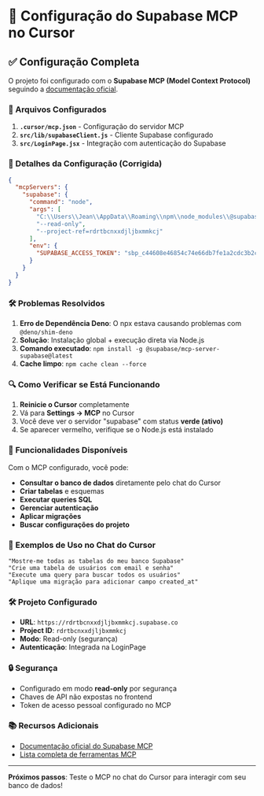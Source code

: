 # 🚀 Configuração do Supabase MCP no Cursor

## ✅ Configuração Completa

O projeto foi configurado com o **Supabase MCP (Model Context Protocol)** seguindo a [documentação oficial](https://supabase.com/docs/guides/getting-started/mcp?queryGroups=os&os=windows#cursor).

### 📁 Arquivos Configurados

1. **`.cursor/mcp.json`** - Configuração do servidor MCP
2. **`src/lib/supabaseClient.js`** - Cliente Supabase configurado
3. **`src/LoginPage.jsx`** - Integração com autenticação do Supabase

### 🔧 Detalhes da Configuração (Corrigida)

```json
{
  "mcpServers": {
    "supabase": {
      "command": "node",
      "args": [
        "C:\\Users\\Jean\\AppData\\Roaming\\npm\\node_modules\\@supabase\\mcp-server-supabase\\dist\\transports\\stdio.js",
        "--read-only",
        "--project-ref=rdrtbcnxxdjljbxmmkcj"
      ],
      "env": {
        "SUPABASE_ACCESS_TOKEN": "sbp_c44608e46854c74e66db7fe1a2cdc3b2c448cf11"
      }
    }
  }
}
```

### 🛠️ Problemas Resolvidos

1. **Erro de Dependência Deno**: O npx estava causando problemas com `@deno/shim-deno`
2. **Solução**: Instalação global + execução direta via Node.js
3. **Comando executado**: `npm install -g @supabase/mcp-server-supabase@latest`
4. **Cache limpo**: `npm cache clean --force`

### 🔍 Como Verificar se Está Funcionando

1. **Reinicie o Cursor** completamente
2. Vá para **Settings → MCP** no Cursor
3. Você deve ver o servidor "supabase" com status **verde (ativo)**
4. Se aparecer vermelho, verifique se o Node.js está instalado

### 🎯 Funcionalidades Disponíveis

Com o MCP configurado, você pode:

- **Consultar o banco de dados** diretamente pelo chat do Cursor
- **Criar tabelas** e esquemas
- **Executar queries SQL**
- **Gerenciar autenticação**
- **Aplicar migrações**
- **Buscar configurações do projeto**

### 💬 Exemplos de Uso no Chat do Cursor

```
"Mostre-me todas as tabelas do meu banco Supabase"
"Crie uma tabela de usuários com email e senha"
"Execute uma query para buscar todos os usuários"
"Aplique uma migração para adicionar campo created_at"
```

### 🛠️ Projeto Configurado

- **URL**: `https://rdrtbcnxxdjljbxmmkcj.supabase.co`
- **Project ID**: `rdrtbcnxxdjljbxmmkcj`
- **Modo**: Read-only (segurança)
- **Autenticação**: Integrada na LoginPage

### 🔒 Segurança

- Configurado em modo **read-only** por segurança
- Chaves de API não expostas no frontend
- Token de acesso pessoal configurado no MCP

### 📚 Recursos Adicionais

- [Documentação oficial do Supabase MCP](https://supabase.com/docs/guides/getting-started/mcp)
- [Lista completa de ferramentas MCP](https://github.com/supabase/mcp-server-supabase)

---

**Próximos passos**: Teste o MCP no chat do Cursor para interagir com seu banco de dados! 